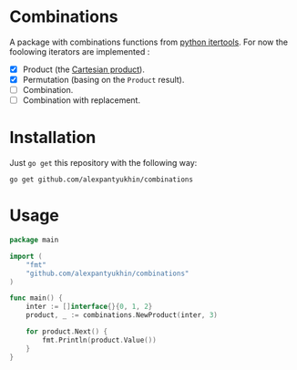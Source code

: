 # Combinations
A package with combinations functions from [python itertools](https://docs.python.org/3/library/itertools.html).
For now the foolowing iterators are implemented :
   - [x] Product (the [Cartesian product](https://en.wikipedia.org/wiki/Cartesian_product)).
   - [x] Permutation (basing on the `Product` result).
   - [ ] Combination.
   - [ ] Combination with replacement.

# Installation
Just `go get` this repository with the following way:

```
go get github.com/alexpantyukhin/combinations
```

# Usage
```go
package main

import (
    "fmt"
    "github.com/alexpantyukhin/combinations"
)

func main() {
    inter := []interface{}{0, 1, 2}
    product, _ := combinations.NewProduct(inter, 3)

    for product.Next() {
        fmt.Println(product.Value())
    }
}
```
